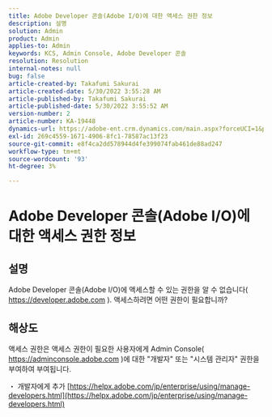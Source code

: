 ```yaml
---
title: Adobe Developer 콘솔(Adobe I/O)에 대한 액세스 권한 정보
description: 설명
solution: Admin
product: Admin
applies-to: Admin
keywords: KCS, Admin Console, Adobe Developer 콘솔
resolution: Resolution
internal-notes: null
bug: false
article-created-by: Takafumi Sakurai
article-created-date: 5/30/2022 3:55:28 AM
article-published-by: Takafumi Sakurai
article-published-date: 5/30/2022 3:55:52 AM
version-number: 2
article-number: KA-19448
dynamics-url: https://adobe-ent.crm.dynamics.com/main.aspx?forceUCI=1&pagetype=entityrecord&etn=knowledgearticle&id=77708953-ccdf-ec11-bb3d-000d3a35188d
exl-id: 269c4559-1671-4906-8fc1-78587ac13f23
source-git-commit: e8f4ca2dd578944d4fe399074fab461de88ad247
workflow-type: tm+mt
source-wordcount: '93'
ht-degree: 3%

---
```


# Adobe Developer 콘솔(Adobe I/O)에 대한 액세스 권한 정보

## 설명

Adobe Developer 콘솔(Adobe I/O)에 액세스할 수 있는 권한을 알 수 없습니다( https://developer.adobe.com ). 액세스하려면 어떤 권한이 필요합니까?

## 해상도


액세스 권한은 액세스 권한이 필요한 사용자에게 Admin Console( https://adminconsole.adobe.com )에 대한 &quot;개발자&quot; 또는 &quot;시스템 관리자&quot; 권한을 부여하여 부여됩니다.

・ 개발자에게 추가
[https://helpx.adobe.com/jp/enterprise/using/manage-developers.html](https://helpx.adobe.com/jp/enterprise/using/manage-developers.html)
